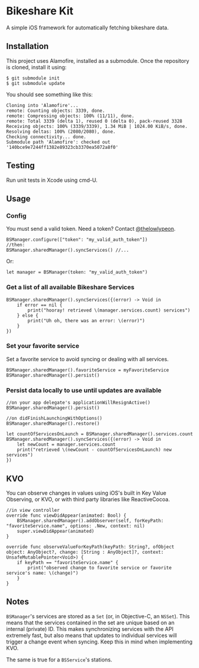 # Bikeshare Kit

A simple iOS framework for automatically fetching bikeshare data.

## Installation

This project uses Alamofire, installed as a submodule. Once the repository is cloned, install it using:

```
$ git submodule init
$ git submodule update
```

You should see something like this:

```
Cloning into 'Alamofire'...
remote: Counting objects: 3339, done.
remote: Compressing objects: 100% (11/11), done.
remote: Total 3339 (delta 1), reused 0 (delta 0), pack-reused 3328
Receiving objects: 100% (3339/3339), 1.34 MiB | 1024.00 KiB/s, done.
Resolving deltas: 100% (2080/2080), done.
Checking connectivity... done.
Submodule path 'Alamofire': checked out '140bce9e7244ff1382e89323cb3370ea5072a8f0'
``` 

## Testing

Run unit tests in Xcode using cmd-U.

## Usage

### Config

You must send a valid token. Need a token? Contact [@thelowlypeon](https://github.com/thelowlypeon).

```
BSManager.configure(["token": "my_valid_auth_token"])
//then:
BSManager.sharedManager().syncServices() //...
```

Or:

```
let manager = BSManager(token: "my_valid_auth_token")
```

### Get a list of all available Bikeshare Services

```
BSManager.sharedManager().syncServices({(error) -> Void in
    if error == nil {
        print("hooray! retrieved \(manager.services.count) services")
    } else {
        print("Uh oh, there was an error: \(error)")
    }
})
```

### Set your favorite service

Set a favorite service to avoid syncing or dealing with all services.

```
BSManager.sharedManager().favoriteService = myFavoriteService
BSManager.sharedManager().persist()
```

### Persist data locally to use until updates are available

```
//on your app delegate's applicationWillResignActive()
BSManager.sharedManager().persist()

//on didFinishLaunchingWithOptions()
BSManager.sharedManager().restore()

let countOfServicesOnLaunch = BSManager.sharedManager().services.count
BSManager.sharedManager().syncServices({(error) -> Void in
    let newCount = manager.services.count
    print("retrieved \(newCount - countOfServicesOnLaunch) new services")
})
```

## KVO

You can observe changes in values using iOS's built in Key Value Observing, or KVO, or with third party libraries like ReactiveCocoa.

```
//in view controller
override func viewDidAppear(animated: Bool) {
    BSManager.sharedManager().addObserver(self, forKeyPath: "favoriteService.name", options: .New, context: nil)
    super.viewDidAppear(animated)
}

override func observeValueForKeyPath(keyPath: String?, ofObject object: AnyObject?, change: [String : AnyObject]?, context: UnsafeMutablePointer<Void>) {
    if keyPath == "favoriteService.name" {
        print("observed change to favorite service or favorite service's name: \(change)")
    }
}
```

## Notes

`BSManager`'s services are stored as a `Set` (or, in Objective-C, an `NSSet`). This means that the services
contained in the set are unique based on an internal (private) ID. This makes synchronizing
services with the API extremely fast, but also means that updates to individual services
will trigger a change event when syncing. Keep this in mind when implementing KVO.

The same is true for a `BSService`'s stations.
